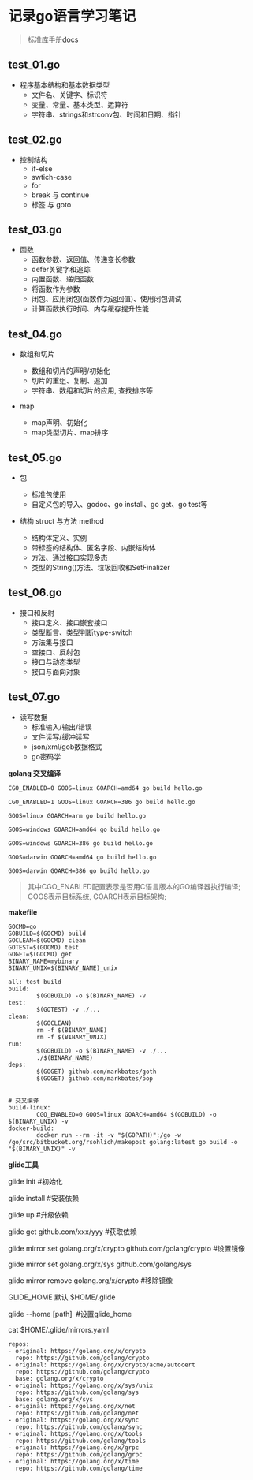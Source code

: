 # 记录go语言学习笔记

> 标准库手册[docs](https://gowalker.org/search?q=gorepos)

## test_01.go

- 程序基本结构和基本数据类型
  - 文件名、关键字、标识符
  - 变量、常量、基本类型、运算符
  - 字符串、strings和strconv包、时间和日期、指针
  
## test_02.go

- 控制结构
  - if-else
  - swtich-case
  - for
  - break 与 continue
  - 标签 与 goto

## test_03.go

- 函数
  - 函数参数、返回值、传递变长参数
  - defer关键字和追踪
  - 内置函数、递归函数
  - 将函数作为参数
  - 闭包、应用闭包(函数作为返回值)、使用闭包调试
  - 计算函数执行时间、内存缓存提升性能

## test_04.go

- 数组和切片
  - 数组和切片的声明/初始化
  - 切片的重组、复制、追加
  - 字符串、数组和切片的应用, 查找排序等

- map
  - map声明、初始化
  - map类型切片、map排序

## test_05.go

- 包
  - 标准包使用
  - 自定义包的导入、godoc、go install、go get、go test等

- 结构 struct 与方法 method
  - 结构体定义、实例
  - 带标签的结构体、匿名字段、内嵌结构体
  - 方法、通过接口实现多态
  - 类型的String()方法、垃圾回收和SetFinalizer

## test_06.go

- 接口和反射
  - 接口定义、接口嵌套接口
  - 类型断言、类型判断type-switch
  - 方法集与接口
  - 空接口、反射包
  - 接口与动态类型
  - 接口与面向对象

## test_07.go

- 读写数据
  - 标准输入/输出/错误
  - 文件读写/缓冲读写
  - json/xml/gob数据格式
  - go密码学

**golang 交叉编译**

`CGO_ENABLED=0 GOOS=linux GOARCH=amd64 go build hello.go`

`CGO_ENABLED=1 GOOS=linux GOARCH=386 go build hello.go`

`GOOS=linux GOARCH=arm go build hello.go`

`GOOS=windows GOARCH=amd64 go build hello.go`

`GOOS=windows GOARCH=386 go build hello.go`

`GOOS=darwin GOARCH=amd64 go build hello.go`

`GOOS=darwin GOARCH=386 go build hello.go`

> 其中CGO_ENABLED配置表示是否用C语言版本的GO编译器执行编译; GOOS表示目标系统, GOARCH表示目标架构;

**makefile**

```
GOCMD=go
GOBUILD=$(GOCMD) build
GOCLEAN=$(GOCMD) clean
GOTEST=$(GOCMD) test
GOGET=$(GOCMD) get
BINARY_NAME=mybinary
BINARY_UNIX=$(BINARY_NAME)_unix

all: test build
build:
        $(GOBUILD) -o $(BINARY_NAME) -v
test:
        $(GOTEST) -v ./...
clean:
        $(GOCLEAN)
        rm -f $(BINARY_NAME)
        rm -f $(BINARY_UNIX)
run:
        $(GOBUILD) -o $(BINARY_NAME) -v ./...
        ./$(BINARY_NAME)
deps:
        $(GOGET) github.com/markbates/goth
        $(GOGET) github.com/markbates/pop


# 交叉编译
build-linux:
        CGO_ENABLED=0 GOOS=linux GOARCH=amd64 $(GOBUILD) -o $(BINARY_UNIX) -v
docker-build:
        docker run --rm -it -v "$(GOPATH)":/go -w /go/src/bitbucket.org/rsohlich/makepost golang:latest go build -o "$(BINARY_UNIX)" -v
```

**glide工具**

glide init #初始化

glide install #安装依赖

glide up #升级依赖

glide get github.com/xxx/yyy  #获取依赖

glide mirror set golang.org/x/crypto github.com/golang/crypto #设置镜像

glide mirror set golang.org/x/sys github.com/golang/sys

glide mirror remove golang.org/x/crypto  #移除镜像

GLIDE_HOME 默认 $HOME/.glide

glide --home [path]  #设置glide_home

cat $HOME/.glide/mirrors.yaml

```
repos:
- original: https://golang.org/x/crypto
  repo: https://github.com/golang/crypto
- original: https://golang.org/x/crypto/acme/autocert
  repo: https://github.com/golang/crypto
  base: golang.org/x/crypto
- original: https://golang.org/x/sys/unix
  repo: https://github.com/golang/sys
  base: golang.org/x/sys
- original: https://golang.org/x/net
  repo: https://github.com/golang/net
- original: https://golang.org/x/sync
  repo: https://github.com/golang/sync
- original: https://golang.org/x/tools
  repo: https://github.com/golang/tools
- original: https://golang.org/x/grpc
  repo: https://github.com/golang/grpc
- original: https://golang.org/x/time
  repo: https://github.com/golang/time
```
